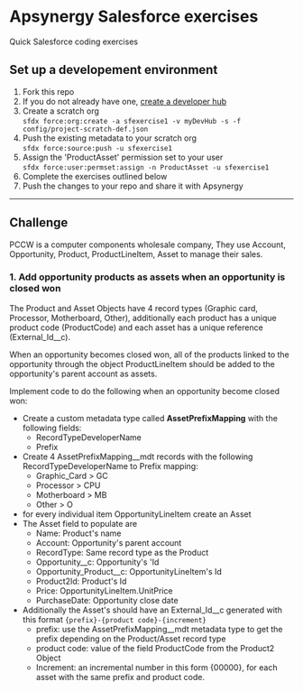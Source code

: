 # Apsynergy Salesforce exercises

Quick Salesforce coding exercises

## Set up a developement environment
1. Fork this repo
2. If you do not already have one, [create a developer hub](https://developer.salesforce.com/docs/atlas.en-us.packagingGuide.meta/packagingGuide/dev_hub_intro.htm) 
1. Create a scratch org  
`sfdx force:org:create -a sfexercise1 -v myDevHub -s -f config/project-scratch-def.json`
1. Push the existing metadata to your scratch org  
`sfdx force:source:push -u sfexercise1` 
1. Assign the 'ProductAsset' permission set to your user   
`sfdx force:user:permset:assign -n ProductAsset -u sfexercise1`
1. Complete the exercises outlined below
2. Push the changes to your repo and share it with Apsynergy

---
## Challenge

PCCW is a computer components wholesale company, They use Account, Opportunity, Product, ProductLineItem, Asset to manage their sales.

### 1. Add opportunity products as assets when an opportunity is closed won
The Product and Asset Objects have 4 record types (Graphic card, Processor, Motherboard, Other), additionally each product has a unique product code (ProductCode) and each asset has a unique reference (External_Id__c).  

When an opportunity becomes closed won, all of the products linked to the opportunity through the object ProductLineItem should be added to the opportunity's parent account as assets.

Implement code to do the following when an opportunity become closed won:  
* Create a custom metadata type called **AssetPrefixMapping** with the following fields:  
  * RecordTypeDeveloperName
  * Prefix
* Create 4 AssetPrefixMapping__mdt records with the following RecordTypeDeveloperName to Prefix mapping:  
    * Graphic_Card > GC
    * Processor > CPU
    * Motherboard > MB
    * Other > O
* for every individual item OpportunityLineItem create an Asset
* The Asset field to populate are  
  * Name: Product's name
  * Account: Opportunity's parent account
  * RecordType: Same record type as the Product
  * Opportunity__c: Opportunity's 'Id
  * Opportunity_Product__c: OpportunityLineItem's Id
  * Product2Id: Product's Id
  * Price: OpportunityLineItem.UnitPrice
  * PurchaseDate: Opportunity close date
* Additionally the Asset's should have an External_Id__c generated with this format `{prefix}-{product code}-{increment}`  
  * prefix: use the AssetPrefixMapping__mdt metadata type to get the prefix depending on the Product/Asset record type
  *  product code: value of the field ProductCode from the Product2 Object
  *  Increment: an incremental number in this form {00000}, for each asset with the same prefix and product code.
    



